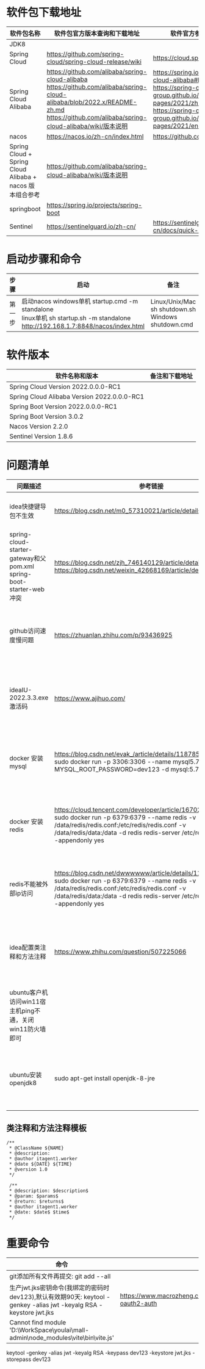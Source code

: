 # 软件包下载地址
| 软件包名称                                              |软件包官方版本查询和下载地址|  软件官方参考文档地址|
|----------------------------------------------------|----------------------------|----------------------|
| JDK8                                               |	    |   |
| Spring Cloud                                       |https://github.com/spring-cloud/spring-cloud-release/wiki    |    https://cloud.spring.io/  |
| Spring Cloud Alibaba                               | https://github.com/alibaba/spring-cloud-alibaba <br/> https://github.com/alibaba/spring-cloud-alibaba/blob/2022.x/README-zh.md <br/> https://github.com/alibaba/spring-cloud-alibaba/wiki/版本说明 | https://spring.io/projects/spring-cloud-alibaba#learn  <br/> https://spring-cloud-alibaba-group.github.io/github-pages/2021/zh-cn/index.html <br/> https://spring-cloud-alibaba-group.github.io/github-pages/2021/en-us/index.html| 
| nacos                                              |  https://nacos.io/zh-cn/index.html      | https://github.com/alibaba/nacos  |
| Spring Cloud + Spring Cloud Alibaba + nacos 版本组合参考 |  https://github.com/alibaba/spring-cloud-alibaba/wiki/版本说明   |   |
| springboot                                         |  https://spring.io/projects/spring-boot     |   |
| Sentinel                                           |  https://sentinelguard.io/zh-cn/     | https://sentinelguard.io/zh-cn/docs/quick-start.html  |
# 启动步骤和命令
|步骤     | 启动                                                                                            |  备注|
|----------------|-----------------------------------------------------------------------------------------------|----------------------|
|第一步| 启动nacos windows单机 startup.cmd -m standalone <br/>  linux单机 sh startup.sh -m standalone <br/> http://192.168.1.7:8848/nacos/index.html | Linux/Unix/Mac sh shutdown.sh <br/>    Windows shutdown.cmd|

# 软件版本
| 软件名称和版本                       |备注和下载地址|
|-------------------------------|----------------------------------------------------------------------------------------------|
| Spring Cloud Version 2022.0.0.0-RC1 |  |
| Spring Cloud Alibaba Version 2022.0.0.0-RC1 |  |
| Spring Boot Version 2022.0.0.0-RC1 |  |
| Spring Boot Version 3.0.2 |  |
| Nacos Version 2.2.0 |  |
| Sentinel Version 1.8.6 |  |


# 问题清单
| 问题描述                                                             | 参考链接                                                                                                                                                   |  备注|
|------------------------------------------------------------------|--------------------------------------------------------------------------------------------------------------------------------------------------------|----------------------|
| idea快捷键导包不生效                                                     | https://blog.csdn.net/m0_57310021/article/details/121489630                                                                                            |设置idea自动导包|
| spring-cloud-starter-gateway和父pom.xml spring-boot-starter-web 冲突 | https://blog.csdn.net/zjh_746140129/article/details/128387122 <br/> https://blog.csdn.net/weixin_42668169/article/details/124938673                    |----------------------|
| github访问速度慢问题                                                    | https://zhuanlan.zhihu.com/p/93436925                                                                                                                  |----------------------|
| ideaIU-2022.3.3.exe激活码                                           | https://www.ajihuo.com/                                                                                                                                |----------------------|
| docker 安装mysql                                                   | https://blog.csdn.net/evak_/article/details/118785468 <br/> sudo docker run -p 3306:3306 --name mysql5.7_bc -e MYSQL_ROOT_PASSWORD=dev123 -d mysql:5.7 |----------------------|
| docker 安装redis                                                   | https://cloud.tencent.com/developer/article/1670205 <br/> sudo docker run -p 6379:6379 --name redis -v /data/redis/redis.conf:/etc/redis/redis.conf  -v /data/redis/data:/data -d redis redis-server /etc/redis/redis.conf --appendonly yes |----------------------|
| redis不能被外部ip访问                                                   | https://blog.csdn.net/dwwwwww/article/details/113820794 <br/> sudo docker run -p 6379:6379 --name redis -v /data/redis/redis.conf:/etc/redis/redis.conf  -v /data/redis/data:/data -d redis redis-server /etc/redis/redis.conf --appendonly yes |----------------------|
| idea配置类注释和方法注释                                                   | https://www.zhihu.com/question/507225066 |----------------------|
| ubuntu客户机访问win11宿主机ping不通，关闭win11防火墙即可                           | |----------------------|
| ubuntu安装openjdk8                                                 | sudo apt-get install openjdk-8-jre|----------------------|

## 类注释和方法注释模板
```
/**
 * @ClassName ${NAME}
 * @description: 
 * @author itagent1.worker
 * @date ${DATE} ${TIME}
 * @version 1.0
 */
 
 /** 
 * @description: $description$ 
 * @param: $params$ 
 * @return: $returns$ 
 * @author itagent1.worker
 * @date: $date$ $time$
 */
```
# 重要命令
| 命令                                                                                              ||
|-------------------------------------------------------------------------------------------------|----------------------------------------------------------------------------------------------|
| git添加所有文件再提交: git add --all                                                                     |  |
| 生产jwt.jks密钥命令(我绑定的密码时dev123),默认有效期90天: keytool -genkey -alias jwt -keyalg RSA -keystore jwt.jks | https://www.macrozheng.com/cloud/gateway_oauth2.html#micro-oauth2-auth |
| Cannot find module 'D:\WorkSpace\youlai\mall-admin\node_modules\vite\bin\vite.js'               |  |

keytool -genkey -alias jwt -keyalg RSA -keypass dev123 -keystore jwt.jks -storepass dev123